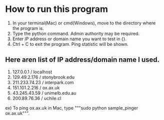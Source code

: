 # How to run this program

1. In your terminal(Mac) or cmd(Windows), move to the directory where the program is.
2. Type the python command. Admin authority may be required.
3. Enter IP address or domain name you want to test in {}.
4. Ctrl + C to exit the program. Ping statistic will be shown.

## Here aren list of IP address/domain name I used.

1. 127.0.0.1 / localhost
2. 129.49.2.176 / stonybrook.edu
3. 211.233.74.23 / interpark.com
4. 151.101.2.216 / ox.ax.uk
5. 43.245.43.59 / unimelb.edu.au
6. 200.89.76.36 / uchile.cl

ex) To ping ox.ax.uk in Mac, type """sudo python sample_pinger ox.ax.uk""".

